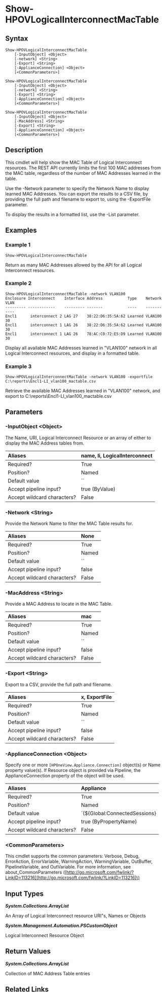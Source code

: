 ﻿---
description: Show the MAC Table for Logical Interconnect resource(s).
---

# Show-HPOVLogicalInterconnectMacTable

## Syntax

```text
Show-HPOVLogicalInterconnectMacTable
    [-InputObject] <Object>
    [-network] <String>
    [-Export] <String>
    [-ApplianceConnection] <Object>
    [<CommonParameters>]
```

```text
Show-HPOVLogicalInterconnectMacTable
    [-InputObject] <Object>
    [-network] <String>
    [-Export] <String>
    [-ApplianceConnection] <Object>
    [<CommonParameters>]
```

```text
Show-HPOVLogicalInterconnectMacTable
    [-InputObject] <Object>
    [-MacAddress] <String>
    [-Export] <String>
    [-ApplianceConnection] <Object>
    [<CommonParameters>]
```

## Description

This cmdlet will help show the MAC Table of Logical Interconnect resources.  The REST API currently limits the first 100 MAC addresses from the MAC table, regardless of the number of MAC Addresses learned in the table.

Use the -Network parameter to specify the Network Name to display learned MAC Addresses.  You can export the results to a CSV file, by providing the full path and filename to export to, using the -ExportFile parameter.

To display the results in a formatted list, use the -List parameter.

## Examples

###  Example 1 

```text
Show-HPOVLogicalInterconnectMacTable

```

Return as many MAC Addresses allowed by the API for all Logical Interconnect resources.

###  Example 2 

```text
Show-HPOVLogicalInterconnectMacTable -network VLAN100
Enclosure Interconnect    Interface Address           Type    Network   VLAN
--------- ------------    --------- -------           ----    -------   ----
Encl1      interconnect 2 LAG 27    38:22:D6:35:5A:62 Learned VLAN100  30
Encl1      interconnect 1 LAG 26    38:22:D6:35:5A:62 Learned VLAN100  30
Encl1      interconnect 1 LAG 26    78:AC:C0:72:E5:D9 Learned VLAN100  30
```

Display all available MAC Addresses learned in "VLAN100" network in all Logical Interconnect resources, and display in a formatted table.

###  Example 3 

```text
Show-HPOVLogicalInterconnectMacTable -network VLAN100 -exportfile C:\reports\Encl1-LI_vlan100_mactable.csv

```

Retrieve the available MAC Addresses learned in "VLAN100" network, and export to C:\reports\Encl1-LI_vlan100_mactable.csv

## Parameters

### -InputObject &lt;Object&gt;

The Name, URI, Logical Interconnect Resource or an array of either to display the MAC Address tables from.

| Aliases | name, li, LogicalInterconnect |
| :--- | :--- |
| Required? | True |
| Position? | Named |
| Default value | `` |
| Accept pipeline input? | true (ByValue) |
| Accept wildcard characters? | False |

### -Network &lt;String&gt;

Provide the Network Name to filter the MAC Table results for.

| Aliases | None |
| :--- | :--- |
| Required? | True |
| Position? | Named |
| Default value | `` |
| Accept pipeline input? | false |
| Accept wildcard characters? | False |

### -MacAddress &lt;String&gt;

Provide a MAC Address to locate in the MAC Table.

| Aliases | mac |
| :--- | :--- |
| Required? | True |
| Position? | Named |
| Default value | `` |
| Accept pipeline input? | false |
| Accept wildcard characters? | False |

### -Export &lt;String&gt;

Export to a CSV, provide the full path and filename.

| Aliases | x, ExportFile |
| :--- | :--- |
| Required? | True |
| Position? | Named |
| Default value | `` |
| Accept pipeline input? | false |
| Accept wildcard characters? | False |

### -ApplianceConnection &lt;Object&gt;

Specify one or more `[HPOneView.Appliance.Connection]` object(s) or Name property value(s). If Resource object is provided via Pipeline, the ApplianceConnection property of the object will be used.

| Aliases | Appliance |
| :--- | :--- |
| Required? | True |
| Position? | Named |
| Default value | `(${Global:ConnectedSessions} | ? Default)` |
| Accept pipeline input? | true (ByPropertyName) |
| Accept wildcard characters? | False |

### &lt;CommonParameters&gt;

This cmdlet supports the common parameters: Verbose, Debug, ErrorAction, ErrorVariable, WarningAction, WarningVariable, OutBuffer, PipelineVariable, and OutVariable. For more information, see about\_CommonParameters \([http://go.microsoft.com/fwlink/?LinkID=113216](http://go.microsoft.com/fwlink/?LinkID=113216)\)

## Input Types

_**System.Collections.ArrayList**_

An Array of Logical Interconnect resource URI"s, Names or Objects

_**System.Management.Automation.PSCustomObject**_

Logical Interconnect Resource Object

## Return Values

_**System.Collections.ArrayList**_

Collection of MAC Address Table entries

## Related Links

